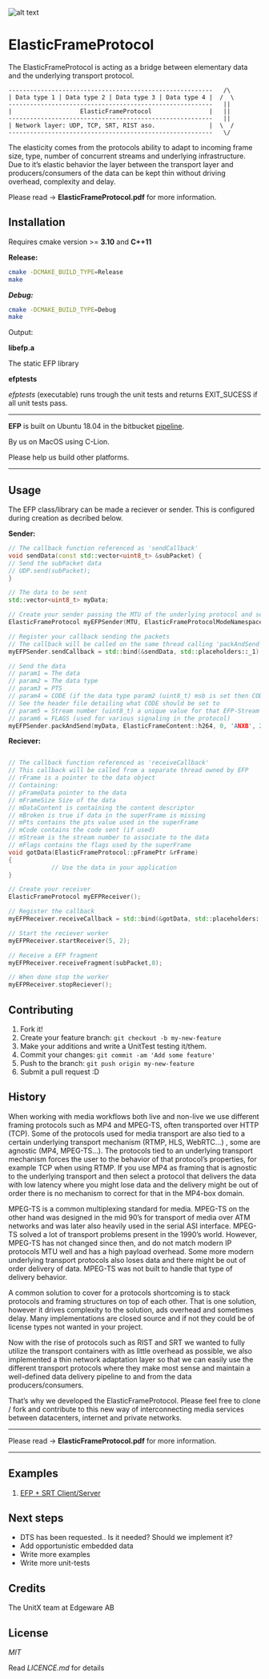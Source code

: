 ![alt text](https://bitbucket.org/unitxtra/efp/raw/690a192cf7ce9420cad999ad113b1b4246d9c2fd/elasticframe.png)

# ElasticFrameProtocol

The ElasticFrameProtocol is acting as a bridge between elementary data and the underlying transport protocol.

```
---------------------------------------------------------   /\
| Data type 1 | Data type 2 | Data type 3 | Data type 4 |  /  \
---------------------------------------------------------   ||
|                   ElasticFrameProtocol                |   ||
---------------------------------------------------------   ||
| Network layer: UDP, TCP, SRT, RIST aso.               |  \  /
---------------------------------------------------------   \/

```

The elasticity comes from the protocols ability to adapt to incoming frame size, type, number of concurrent streams and underlying infrastructure. Due to it’s elastic behavior the layer between the transport layer and producers/consumers of the data can be kept thin without driving overhead, complexity and delay. 

Please read -> **ElasticFrameProtocol.pdf** for more information.


## Installation

Requires cmake version >= **3.10** and **C++11**

**Release:**

```sh
cmake -DCMAKE_BUILD_TYPE=Release
make
```

***Debug:***

```sh
cmake -DCMAKE_BUILD_TYPE=Debug
make
```

Output: 

**libefp.a**

The static EFP library 

**efptests**

*efptests* (executable) runs trough the unit tests and returns EXIT_SUCESS if all unit tests pass.

---

**EFP** is built on Ubuntu 18.04 in the bitbucket [pipeline](https://bitbucket.org/unitxtra/efp/addon/pipelines/home).

By us on MacOS using C-Lion.

Please help us build other platforms. 

---


## Usage

The EFP class/library can be made a reciever or sender. This is configured during creation as decribed below.

**Sender:**

```cpp
// The callback function referenced as 'sendCallback'
void sendData(const std::vector<uint8_t> &subPacket) {
// Send the subPacket data 
// UDP.send(subPacket);
}

// The data to be sent
std::vector<uint8_t> myData;

// Create your sender passing the MTU of the underlying protocol and set EFP to mode sender
ElasticFrameProtocol myEFPSender(MTU, ElasticFrameProtocolModeNamespace::sender);

// Register your callback sending the packets
// The callback will be called on the same thread calling 'packAndSend'
myEFPSender.sendCallback = std::bind(&sendData, std::placeholders::_1);

// Send the data
// param1 = The data
// param2 = The data type
// param3 = PTS
// param4 = CODE (if the data type param2 (uint8_t) msb is set then CODE must be used
// See the header file detailing what CODE should be set to
// param5 = Stream number (uint8_t) a unique value for that EFP-Stream
// param6 = FLAGS (used for various signaling in the protocol) 
myEFPSender.packAndSend(myData, ElasticFrameContent::h264, 0, 'ANXB', 2, NO_FLAGS);

```

**Reciever:**

```cpp

// The callback function referenced as 'receiveCallback'
// This callback will be called from a separate thread owned by EFP
// rFrame is a pointer to the data object
// Containing:
// pFrameData pointer to the data
// mFrameSize Size of the data 
// mDataContent is containing the content descriptor
// mBroken is true if data in the superFrame is missing
// mPts contains the pts value used in the superFrame
// mCode contains the code sent (if used)
// mStream is the stream number to associate to the data
// mFlags contains the flags used by the superFrame
void gotData(ElasticFrameProtocol::pFramePtr &rFrame)
{
			// Use the data in your application 
}

// Create your receiver
ElasticFrameProtocol myEFPReceiver();

// Register the callback
myEFPReceiver.receiveCallback = std::bind(&gotData, std::placeholders::_1);

// Start the reciever worker
myEFPReceiver.startReceiver(5, 2);

// Receive a EFP fragment
myEFPReceiver.receiveFragment(subPacket,0);

// When done stop the worker
myEFPReceiver.stopReciever();

```



## Contributing

1. Fork it!
2. Create your feature branch: `git checkout -b my-new-feature`
3. Make your additions and write a UnitTest testing it/them.
4. Commit your changes: `git commit -am 'Add some feature'`
5. Push to the branch: `git push origin my-new-feature`
6. Submit a pull request :D

## History

When working with media workflows both live and non-live we use different framing protocols such as MP4 and MPEG-TS, often transported over HTTP (TCP). Some of the protocols used for media transport are also tied to a certain underlying transport mechanism (RTMP, HLS, WebRTC…) , some are agnostic (MP4, MPEG-TS…). The protocols tied to an underlying transport mechanism forces the user to the behavior of that protocol’s properties, for example TCP when using RTMP. 
If you use MP4 as framing that is agnostic to the underlying transport and then select a protocol that delivers the data with low latency where you might lose data and the delivery might be out of order there is no mechanism to correct for that in the MP4-box domain. 

MPEG-TS is a common multiplexing standard for media. MPEG-TS on the other hand was designed in the mid 90’s for transport of media over ATM networks and was later also heavily used in the serial ASI interface. MPEG-TS solved a lot of transport problems present in the 1990’s world. 
However, MPEG-TS has not changed since then, and do not match modern IP protocols MTU well and has a high payload overhead. Some more modern underlying transport protocols also loses data and there might be out of order delivery of data. MPEG-TS was not built to handle that type of delivery behavior.

A common solution to cover for a protocols shortcoming is to stack protocols and framing structures on top of each other. That is one solution, however it drives complexity to the solution, ads overhead and sometimes delay. Many implementations are closed source and if not they could be of license types not wanted in your project.

Now with the rise of protocols such as RIST and SRT we wanted to fully utilize the transport containers with as little overhead as possible, we also implemented a thin network adaptation layer so that we can easily use the different transport protocols where they make most sense and maintain a well-defined data delivery pipeline to and from the data producers/consumers.

That’s why we developed the ElasticFrameProtocol. Please feel free to clone / fork and contribute to this new way of interconnecting media services between datacenters, internet and private networks.

---

Please read -> **ElasticFrameProtocol.pdf** for more information.

---

## Examples



1. [EFP + SRT Client/Server](https://bitbucket.org/unitxtra/cppsrtframingexample/src/master/)


## Next steps

* DTS has been requested.. Is it needed? Should we implement it?
* Add opportunistic embedded data
* Write more examples
* Write more unit-tests

## Credits

The UnitX team at Edgeware AB

## License

*MIT*

Read *LICENCE.md* for details